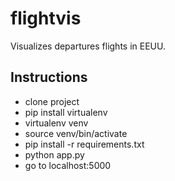 # flightvis

Visualizes departures flights in EEUU.

## Instructions

- clone project
- pip install virtualenv
- virtualenv venv
- source venv/bin/activate
- pip install -r requirements.txt
- python app.py
- go to localhost:5000
